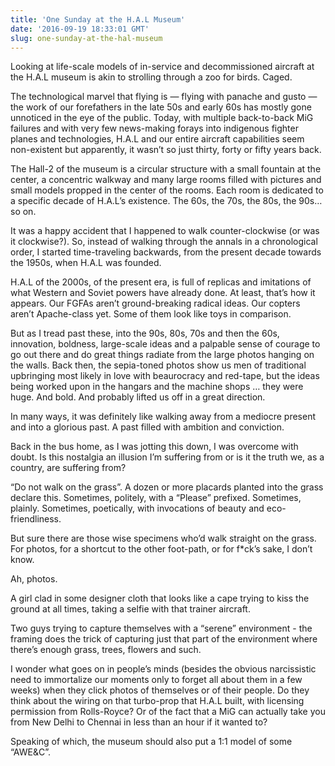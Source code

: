 ```yaml
---
title: 'One Sunday at the H.A.L Museum'
date: '2016-09-19 18:33:01 GMT'
slug: one-sunday-at-the-hal-museum
---
```

Looking at life-scale models of in-service and decommissioned aircraft at the H.A.L museum is akin to strolling through a zoo for birds. Caged.

The technological marvel that flying is — flying with panache and gusto — the work of our forefathers in the late 50s and early 60s has mostly gone unnoticed in the eye of the public. Today, with multiple back-to-back MiG failures and with very few news-making forays into indigenous fighter planes and technologies, H.A.L and our entire aircraft capabilities seem non-existent but apparently, it wasn’t so just thirty, forty or fifty years back.

The Hall-2 of the museum is a circular structure with a small fountain at the center, a concentric walkway and many large rooms filled with pictures and small models propped in the center of the rooms. Each room is dedicated to a specific decade of H.A.L’s existence. The 60s, the 70s, the 80s, the 90s… so on.

It was a happy accident that I happened to walk counter-clockwise (or was it clockwise?). So, instead of walking through the annals in a chronological order, I started time-traveling backwards, from the present decade towards the 1950s, when H.A.L was founded.

H.A.L of the 2000s, of the present era, is full of replicas and imitations of what Western and Soviet powers have already done. At least, that’s how it appears. Our FGFAs aren’t ground-breaking radical ideas. Our copters aren’t Apache-class yet. Some of them look like toys in comparison.

But as I tread past these, into the 90s, 80s, 70s and then the 60s, innovation, boldness, large-scale ideas and a palpable sense of courage to go out there and do great things radiate from the large photos hanging on the walls. Back then, the sepia-toned photos show us men of traditional upbringing most likely in love with beaurocracy and red-tape, but the ideas being worked upon in the hangars and the machine shops … they were huge. And bold. And probably lifted us off in a great direction.

In many ways, it was definitely like walking away from a mediocre present and into a glorious past. A past filled with ambition and conviction.

Back in the bus home, as I was jotting this down, I was overcome with doubt. Is this nostalgia an illusion I’m suffering from or is it the truth we, as a country, are suffering from?

“Do not walk on the grass”. A dozen or more placards planted into the grass declare this. Sometimes, politely, with a “Please” prefixed. Sometimes, plainly. Sometimes, poetically, with invocations of beauty and eco-friendliness.

But sure there are those wise specimens who’d walk straight on the grass. For photos, for a shortcut to the other foot-path, or for f\*ck’s sake, I don’t know.

Ah, photos.

A girl clad in some designer cloth that looks like a cape trying to kiss the ground at all times, taking a selfie with that trainer aircraft.

Two guys trying to capture themselves with a “serene” environment - the framing does the trick of capturing just that part of the environment where there’s enough grass, trees, flowers and such.

I wonder what goes on in people’s minds (besides the obvious narcissistic need to immortalize our moments only to forget all about them in a few weeks) when they click photos of themselves or of their people. Do they think about the wiring on that turbo-prop that H.A.L built, with licensing permission from Rolls-Royce? Or of the fact that a MiG can actually take you from New Delhi to Chennai in less than an hour if it wanted to?

Speaking of which, the museum should also put a 1:1 model of some “AWE&C”.